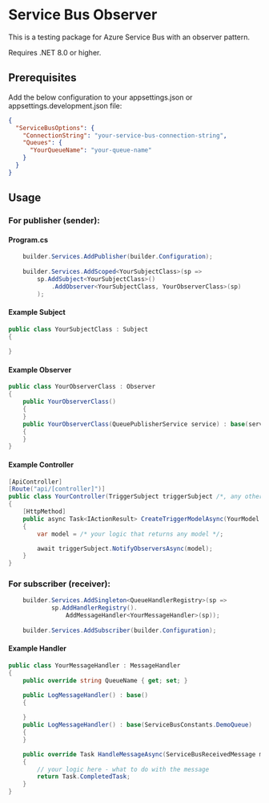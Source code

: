 # Service Bus Observer

This is a testing package for Azure Service Bus with an observer pattern.

Requires .NET 8.0 or higher.

## Prerequisites

Add the below configuration to your appsettings.json or appsettings.development.json file:

```json
{
  "ServiceBusOptions": {
    "ConnectionString": "your-service-bus-connection-string",
    "Queues": {
      "YourQueueName": "your-queue-name"
    }
  }
}
```

## Usage

### For publisher (sender):

#### Program.cs

```csharp
    builder.Services.AddPublisher(builder.Configuration);
        
    builder.Services.AddScoped<YourSubjectClass>(sp => 
        sp.AddSubject<YourSubjectClass>()
            .AddObserver<YourSubjectClass, YourObserverClass>(sp)
        );
```
#### Example Subject

```csharp
public class YourSubjectClass : Subject
{
    
}
```

#### Example Observer

```csharp
public class YourObserverClass : Observer
{
    public YourObserverClass() 
    {
    }
    public YourObserverClass(QueuePublisherService service) : base(service, YourQueueName)
    {
    }
}
```

#### Example Controller
```csharp
[ApiController]
[Route("api/[controller]")]
public class YourController(TriggerSubject triggerSubject /*, any other service you use*/) : ControllerBase
{    
    [HttpMethod]
    public async Task<IActionResult> CreateTriggerModelAsync(YourModel yourModel)
    {
        var model = /* your logic that returns any model */;

        await triggerSubject.NotifyObserversAsync(model);
    }
}
```

### For subscriber (receiver):

```csharp
    builder.Services.AddSingleton<QueueHandlerRegistry>(sp => 
            sp.AddHandlerRegistry().
                AddMessageHandler<YourMessageHandler>(sp));
        
    builder.Services.AddSubscriber(builder.Configuration);
```

#### Example Handler

```csharp
public class YourMessageHandler : MessageHandler
{
    public override string QueueName { get; set; }

    public LogMessageHandler() : base()
    {
        
    }
    public LogMessageHandler() : base(ServiceBusConstants.DemoQueue)
    {
    }

    public override Task HandleMessageAsync(ServiceBusReceivedMessage message)
    {
        // your logic here - what to do with the message        
        return Task.CompletedTask;
    }
}
```
